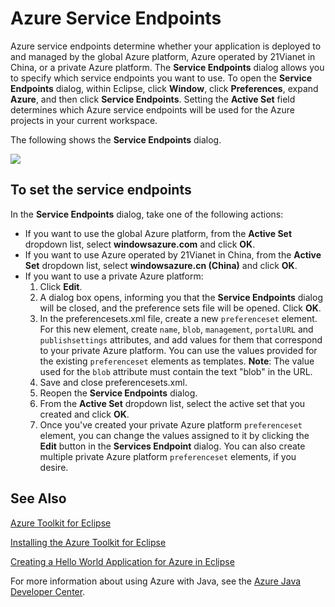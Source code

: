 <properties
    pageTitle="Azure Service Endpoints"
    description="Describes the Azure Service Endpoint settings in the Azure Toolkit for Eclipse."
    services=""
    documentationCenter="java"
    authors="rmcmurray"
    manager="wpickett"
    editor=""/>

<tags
    ms.service="multiple"
    ms.workload="na"
    ms.tgt_pltfrm="multiple"
    ms.devlang="Java"
    ms.topic="article"
    ms.date="08/11/2016" 
    ms.author="robmcm"/>

<!-- Legacy MSDN URL = https://msdn.microsoft.com/library/azure/dn268600.aspx -->

# <a name="azure-service-endpoints"></a>Azure Service Endpoints #

Azure service endpoints determine whether your application is deployed to and managed by the global Azure platform, Azure operated by 21Vianet in China, or a private Azure platform. The **Service Endpoints** dialog allows you to specify which service endpoints you want to use. To open the **Service Endpoints** dialog, within Eclipse, click **Window**, click **Preferences**, expand **Azure**, and then click **Service Endpoints**. Setting the **Active Set** field determines which Azure service endpoints will be used for the Azure projects in your current workspace.

The following shows the **Service Endpoints** dialog.

![][ic719493]

## <a name="to-set-the-service-endpoints"></a>To set the service endpoints ##

In the **Service Endpoints** dialog, take one of the following actions:

* If you want to use the global Azure platform, from the **Active Set** dropdown list, select **windowsazure.com** and click **OK**.
* If you want to use Azure operated by 21Vianet in China, from the **Active Set** dropdown list, select **windowsazure.cn (China)** and click **OK**.
* If you want to use a private Azure platform:
    1. Click **Edit**.
    2. A dialog box opens, informing you that the **Service Endpoints** dialog will be closed, and the preference sets file will be opened. Click **OK**.
    3. In the preferencesets.xml file, create a new `preferenceset` element. For this new element, create `name`, `blob`, `management`, `portalURL` and `publishsettings` attributes, and add values for them that correspond to your private Azure platform. You can use the values provided for the existing `preferenceset` elements as templates. **Note**: The value used for the `blob` attribute must contain the text "blob" in the URL.
    4. Save and close preferencesets.xml.
    5. Reopen the **Service Endpoints** dialog.
    6. From the **Active Set** dropdown list, select the active set that you created and click **OK**.
    7. Once you've created your private Azure platform `preferenceset` element, you can change the values assigned to it by clicking the **Edit** button in the **Services Endpoint** dialog. You can also create multiple private Azure platform `preferenceset` elements, if you desire.

## <a name="see-also"></a>See Also ##

[Azure Toolkit for Eclipse][]

[Installing the Azure Toolkit for Eclipse][] 

[Creating a Hello World Application for Azure in Eclipse][]

For more information about using Azure with Java, see the [Azure Java Developer Center][].

<!-- URL List -->

[Azure Java Developer Center]: http://go.microsoft.com/fwlink/?LinkID=699547
[Azure Toolkit for Eclipse]: http://go.microsoft.com/fwlink/?LinkID=699529
[Creating a Hello World Application for Azure in Eclipse]: http://go.microsoft.com/fwlink/?LinkID=699533
[Installing the Azure Toolkit for Eclipse]: http://go.microsoft.com/fwlink/?LinkId=699546

<!-- IMG List -->

[ic719493]: ./media/azure-toolkit-for-eclipse-azure-service-endpoints/ic719493.png

